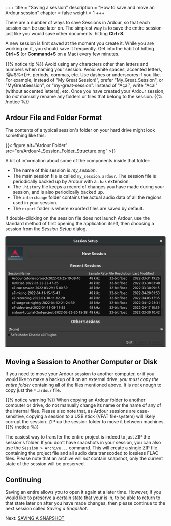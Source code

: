 +++
title = "Saving a session"
description = "How to save and move an Ardour session"
chapter = false
weight = 1
+++

There are a number of ways to save Sessions in Ardour, so that each session
can be use later on. The simplest way is to save the entire session just like
you would save other documents: hitting **Ctrl+S**.

A new session is first saved at the moment you create it. While you are working
on it, you should save it frequently. Get into the habit of hitting **Ctrl+S**
(or **Command+S** on a Mac) every few minutes.

{{% notice tip %}}
Avoid using any characters other than letters and numbers when naming your
session. Avoid white spaces, accented letters, !@#$%\*()+, periods, commas, etc.
Use dashes or underscores if you like. For example, instead of "My Great
Session!", prefer "My_Great_Session", or "MyGreatSession", or
"my-great-session". Instead of "Açaí", write "Acai" (without accented letters),
etc. Once you have created your Ardour session, do _not_ manually rename any
folders or files that belong to the session.
{{% /notice %}}

## Ardour File and Folder Format

The contents of a typical session's folder on your hard drive might look
something like this:

{{< figure alt="Ardour Folder" src="en/Ardour4_Session_Folder_Structure.png" >}}

A bit of information about some of the components inside that folder:

* The name of this session is _my\_session_.
* The main session file is called `my_session.ardour`. The session file is
periodically backed up by Ardour with a `.bak` extension.
* The `.history` file keeps a record of changes you have made during your
session, and is also periodically backed up.
* The `interchange` folder contains the actual audio data of all the regions
used in your session.
* The `export` folder is where exported files are saved by default.

If double-clicking on the session file does not launch Ardour, use the standard
method of first opening the application itself, then choosing a session from the
_Session Setup_ dialog.

![Ardour Opening](en/ardour7-session-setup-dialog.png?width=600)

## Moving a Session to Another Computer or Disk

If you need to move your Ardour session to another computer, or if you would
like to make a backup of it on an external drive, *you must copy the entire
folder* containing all of the files mentioned above. It is _not_ enough to copy
just the `*.ardour` file.

{{% notice warning %}}
When copying an Ardour folder to another computer or drive, do not manually
change its name or the name of any of the internal files. Please also note that,
as Ardour sessions are case-sensitive, copying a session to a USB stick (VFAT
file-system) will likely corrupt the session. ZIP up the session folder to move
it between machines.
{{% /notice %}}

The easiest way to transfer the entire project is indeed to just ZIP the
session's folder. If you don't have snapshots in your session, you can also use
the `Session > Archive...` command. This will create a single ZIP file
containing the project file and all audio data transcoded to lossless FLAC
files. Please note that an archive will _not_ contain snapshot, only the current
state of the session will be preserved.

## Continuing

Saving an entire allows you to open it again at a later time. However, if you
would like to preserve a certain state that your is in, to be able to return to
that state later on after you have made changes, then please continue to the
next session called _Saving  a Snapshot_. 

Next: [SAVING A SNAPSHOT](../saving-a-snapshot)
